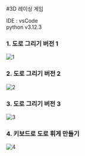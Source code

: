 #3D 레이싱 게임  

IDE : vsCode  
python v3.12.3  

### 1. 도로 그리기 버전 1
![1](https://github.com/doomout/Python_Racer/assets/13861731/1b42f33b-c1f4-4dad-851b-d245b50736af)

### 2. 도로 그리기 버전 2
![2](https://github.com/doomout/Python_Racer/assets/13861731/8d9b153a-2bcd-4647-b06a-ad93079a7c53)

### 3. 도로 그리기 버전 3
![3](https://github.com/doomout/Python_Racer/assets/13861731/806e9122-9677-4dab-9e73-da652e27e8e3)

### 4. 키보드로 도로 휘게 만들기
![4](https://github.com/doomout/Python_Racer/assets/13861731/413afd5d-4a6e-4b7b-9b99-5d240f9006c4)